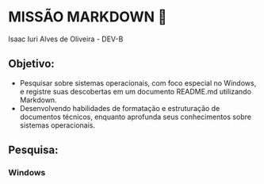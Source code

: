 # MISSÃO MARKDOWN 🚀
Isaac Iuri Alves de Oliveira - DEV-B
## Objetivo:
- Pesquisar sobre sistemas operacionais, com foco especial no Windows, e registre suas descobertas em um documento README.md utilizando Markdown.
- Desenvolvendo habilidades de formatação e estruturação de documentos técnicos, enquanto aprofunda seus conhecimentos sobre sistemas operacionais.
## Pesquisa:
### Windows
